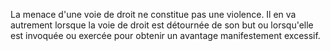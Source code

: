 La menace d'une voie de droit ne constitue pas une violence. Il en va autrement lorsque la voie de droit est détournée de son but ou lorsqu'elle est invoquée ou exercée pour obtenir un avantage manifestement excessif.
